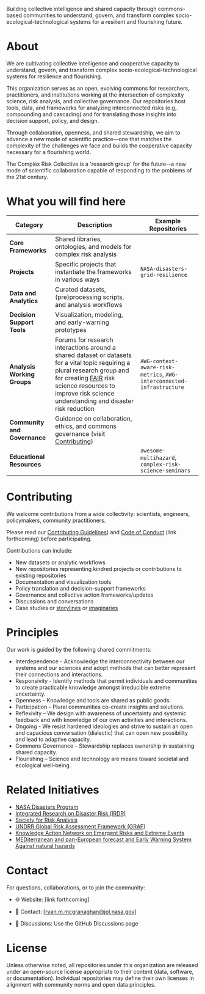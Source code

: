 
Building collective intelligence and shared capacity through commons-based communities to understand, govern, and transform complex socio-ecological-technological systems for a resilient and flourishing future.


# About
We are cultivating collective intelligence and cooperative capacity to understand, govern, and transform complex socio-ecological-technological systems for resilience and flourishing.

This organization serves as an open, evolving commons for researchers, practitioners, and institutions working at the intersection of complexity science, risk analysis, and collective governance. Our repositories host tools, data, and frameworks for analyzing interconnected risks (e.g,. compounding and cascading) and for translating those insights into decision support, policy, and design.

Through collaboration, openness, and shared stewardship, we aim to advance a new mode of scientific practice—one that matches the complexity of the challenges we face and builds the cooperative capacity necessary for a flourishing world. 

The Complex Risk Collective is a 'research group' for the future--a new mode of scientific collaboration capable of responding to the problems of the 21st century. 



# What you will find here 

| Category                        | Description                                                        | Example Repositories                                    |
| ------------------------------- | ------------------------------------------------------------------ | ------------------------------------------------------- |
| **Core Frameworks**          | Shared libraries, ontologies, and models for complex risk analysis |          |
| **Projects**          | Specific projects that instantiate the frameworks in various ways | `NASA-disasters-grid-resilience`         |
| **Data and Analytics**       | Curated datasets, (pre)processing scripts, and analysis workflows       |  |
| **Decision Support Tools**   | Visualization, modeling, and early-warning prototypes              |              |
| **Analysis Working Groups**   | Forums for research interactions around a shared dataset or datasets for a vital topic requiring a plural research group and for creating [FAIR](https://www.nature.com/articles/sdata201618) risk science resources to improve risk science understanding and disaster risk reduction             | `AWG-context-aware-risk-metrics`, `AWG-interconnected-infrastructure`          |
| **Community and Governance** | Guidance on collaboration, ethics, and commons governance (visit [Contributing](https://github.com/Complex-Risk-Collective/.github/blob/main/CONTRIBUTING.md))          |              |
| **Educational Resources**          |  | `awesome-multihazard`, `complex-risk-science-seminars`        |



# Contributing

We welcome contributions from a wide collectivity: scientists, engineers, policymakers, community practitioners.

Please read our [Contributing Guidelines](https://github.com/Complex-Risk-Collective/.github/blob/main/CONTRIBUTING.md)) and [Code of Conduct]() (link forthcoming) before participating. 

Contributions can include:
- New datasets or analytic workflows
- New repositories representing kindred projects or contributions to existing repositories
- Documentation and visualization tools
- Policy translation and decision-support frameworks
- Governance and collective action frameworks/updates
- Discussions and conversations
- Case studies or [storylines](https://link.springer.com/article/10.1007/s10584-018-2317-9) or [imaginaries](https://link.springer.com/article/10.1007/s13280-021-01544-8)


# Principles

Our work is guided by the following shared commitments:
- Interdependence - Acknowledge the interconnectivity between our systems and our sciences and adopt methods that can better represent their connections and interactions.
- Responsivity - Identify methods that permit individuals and communities to create practicable knowledge amongst irreducible extreme uncertainty.
- Openness – Knowledge and tools are shared as public goods.
- Participation – Plural communities co-create insights and solutions.
- Reflexivity – We design with awareness of uncertainty and systemic feedback and with knowledge of our own activities and interactions. 
- Ongoing - We resist hardened ideologies and strive to sustain an open and capacious conversation (dialectic) that can open new possibility and lead to adaptive capacity. 
- Commons Governance – Stewardship replaces ownership in sustaining shared capacity.
- Flourishing – Science and technology are means toward societal and ecological well-being.

# Related Initiatives

- [NASA Disasters Program](https://appliedsciences.nasa.gov/what-we-do/disasters)
- [Integrated Research on Disaster Risk (IRDR)](https://council.science/member/integrated-research-on-disaster-risk-irdr/)
- [Society for Risk Analysis](https://www.sra.org/)
- [UNDRR Global Risk Assessment Framework (GRAF)](https://www.preventionweb.net/understanding-disaster-risk/graf)
- [Knowledge Action Network on Emergent Risks and Extreme Events](https://www.risk-kan.org/)
- [MEDiterranean and pan-European forecast and Early Warning System Against natural hazards](https://www.medewsa.eu)
  

# Contact

For questions, collaborations, or to join the community:

- 🌐 Website: [link forthcoming]

- 📧 Contact: [ryan.m.mcgranaghan@jpl.nasa.gov]

- 💬 Discussions: Use the GitHub Discussions page

# License

Unless otherwise noted, all repositories under this organization are released under an open-source license appropriate to their content (data, software, or documentation). Individual repositories may define their own licenses in alignment with community norms and open data principles.

